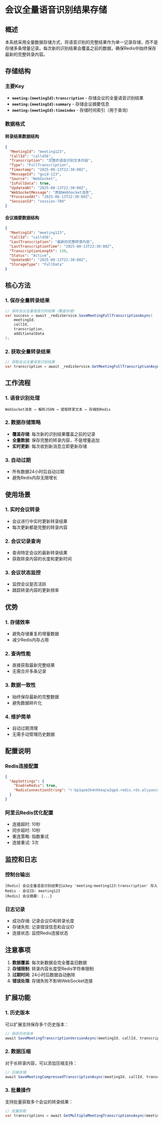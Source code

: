# 会议全量语音识别结果存储

## 概述

本系统采用全量数据存储方式，将语音识别的完整结果作为单一记录存储，而不是存储多条增量记录。每次新的识别结果会覆盖之前的数据，确保Redis中始终保存最新的完整转录内容。

## 存储结构

### 主要Key
- **`meeting:{meetingId}:transcription`** - 存储会议的全量语音识别结果
- **`meeting:{meetingId}:summary`** - 存储会议摘要信息
- **`meeting:{meetingId}:timeindex`** - 存储时间索引（用于查询）

### 数据格式

#### 转录结果数据结构
```json
{
  "MeetingId": "meeting123",
  "CallId": "call456",
  "Transcription": "完整的语音识别文本内容",
  "Type": "FullTranscription",
  "Timestamp": "2025-08-13T22:30:00Z",
  "MessageId": "guid-123",
  "Source": "WebSocket",
  "IsFullData": true,
  "UpdatedAt": "2025-08-13T22:30:00Z",
  "WebSocketMessage": "原始WebSocket消息",
  "ProcessedAt": "2025-08-13T22:30:00Z",
  "SessionId": "session-789"
}
```

#### 会议摘要数据结构
```json
{
  "MeetingId": "meeting123",
  "CallId": "call456",
  "LastTranscription": "最新的完整转录内容",
  "LastTranscriptionTime": "2025-08-13T22:30:00Z",
  "TranscriptionLength": 150,
  "Status": "Active",
  "UpdatedAt": "2025-08-13T22:30:00Z",
  "StorageType": "FullData"
}
```

## 核心方法

### 1. 保存全量转录结果
```csharp
// 保存会议全量语音识别结果（覆盖存储）
var success = await _redisService.SaveMeetingFullTranscriptionAsync(
    meetingId, 
    callId, 
    transcription, 
    additionalData
);
```

### 2. 获取全量转录结果
```csharp
// 获取会议全量语音识别结果
var transcription = await _redisService.GetMeetingFullTranscriptionAsync(meetingId);
```

## 工作流程

### 1. 语音识别处理
```
WebSocket消息 → 解析JSON → 提取转录文本 → 存储到Redis
```

### 2. 数据存储策略
- **覆盖存储**: 每次新的识别结果覆盖之前的记录
- **全量数据**: 保存完整的转录内容，不是增量追加
- **实时更新**: 每次收到新消息立即更新存储

### 3. 自动过期
- 所有数据24小时后自动过期
- 避免Redis内存无限增长

## 使用场景

### 1. 实时会议转录
- 会议进行中实时更新转录结果
- 每次更新都是完整的转录内容

### 2. 会议记录查询
- 查询特定会议的最新转录结果
- 获取转录内容的长度和更新时间

### 3. 会议状态监控
- 监控会议是否活跃
- 跟踪转录内容的更新频率

## 优势

### 1. 存储效率
- 避免存储重复的增量数据
- 减少Redis内存占用

### 2. 查询性能
- 直接获取最新完整结果
- 无需合并多条记录

### 3. 数据一致性
- 始终保存最新的完整数据
- 避免数据碎片化

### 4. 维护简单
- 自动过期清理
- 无需手动管理历史数据

## 配置说明

### Redis连接配置
```json
{
  "AppSettings": {
    "EnableRedis": true,
    "RedisConnectionString": "r-bp1qom3k4nhkeqcw2qpd.redis.rds.aliyuncs.com:6379,password=7iBgEs7gWJbO"
  }
}
```

### 阿里云Redis优化配置
- 连接超时: 10秒
- 同步超时: 10秒
- 重连策略: 指数重试
- 连接重试: 3次

## 监控和日志

### 控制台输出
```
[Redis] 会议全量语音识别结果已以key 'meeting:meeting123:transcription' 存入Redis - 会议ID: meeting123
[Redis] 会议摘要: {...}
```

### 日志记录
- 成功存储: 记录会议ID和转录长度
- 存储失败: 记录错误信息和会议ID
- 连接状态: 监控Redis连接状态

## 注意事项

1. **数据覆盖**: 每次新数据会完全覆盖旧数据
2. **存储限制**: 转录内容长度受Redis字符串限制
3. **过期时间**: 24小时后数据自动删除
4. **错误处理**: 存储失败不影响WebSocket连接

## 扩展功能

### 1. 历史版本
可以扩展支持保存多个历史版本：
```csharp
// 保存历史版本
await SaveMeetingTranscriptionVersionAsync(meetingId, callId, transcription, version);
```

### 2. 数据压缩
对于长转录内容，可以添加压缩支持：
```csharp
// 压缩存储
await SaveMeetingCompressedTranscriptionAsync(meetingId, callId, transcription);
```

### 3. 批量操作
支持批量获取多个会议的转录结果：
```csharp
// 批量获取
var transcriptions = await GetMultipleMeetingTranscriptionsAsync(meetingIds);
``` 